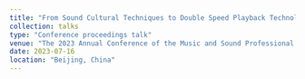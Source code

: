 ```yaml
---
title: "From Sound Cultural Techniques to Double Speed ​​Playback Technology: Time Manipulation from the Perspective of Kittler's Media Thoughts"
collection: talks
type: "Conference proceedings talk"
venue: "The 2023 Annual Conference of the Music and Sound Professional Committee of Chinese College Film and Television Association & The 3rd Music and Sound Academic Week of the Communication University of China (CUC)"
date: 2023-07-16
location: "Beijing, China"
---
```


